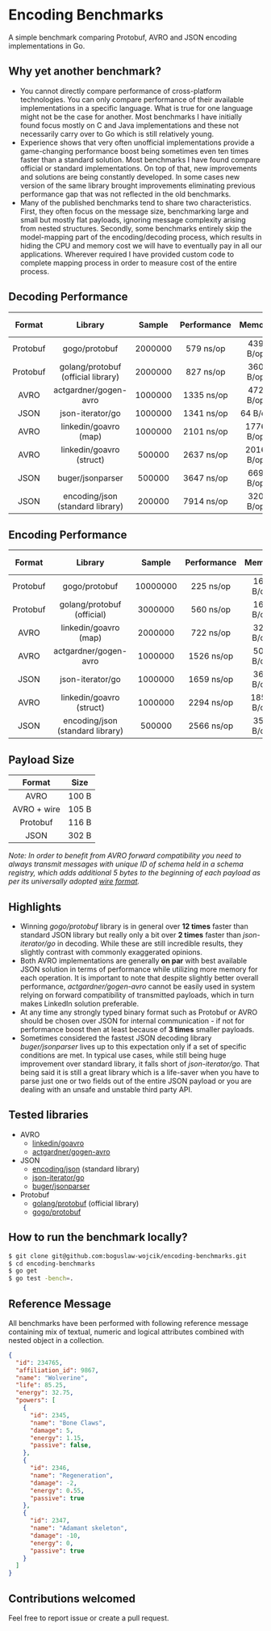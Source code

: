 # Encoding Benchmarks
A simple benchmark comparing Protobuf, AVRO and JSON encoding implementations in Go.

## Why yet another benchmark?
- You cannot directly compare performance of cross-platform technologies. You can only compare performance of their available implementations in a specific language. What is true for one language might not be the case for another. Most benchmarks I have initially found focus mostly on C and Java implementations and these not necessarily carry over to Go which is still relatively young.
- Experience shows that very often unofficial implementations provide a game-changing performance boost being sometimes even ten times faster than a standard solution. Most benchmarks I have found compare official or standard implementations. On top of that, new improvements and solutions are being constantly developed. In some cases new version of the same library brought improvements eliminating previous performance gap that was not reflected in the old benchmarks.
- Many of the published benchmarks tend to share two characteristics. First, they often focus on the message size, benchmarking large and small but mostly flat payloads, ignoring message complexity arising from nested structures. Secondly, some benchmarks entirely skip the model-mapping part of the encoding/decoding process, which results in hiding the CPU and memory cost we will have to eventually pay in all our applications. Wherever required I have provided custom code to complete mapping process in order to measure cost of the entire process.

## Decoding Performance
| Format | Library | Sample | Performance | Memory | Allocations | Custom Work |
| :---: | :---: | :---: | :---: | :---: | :---: | :---: |
| Protobuf | gogo/protobuf | 2000000 | 579 ns/op | 439 B/op | 7 allocs/op | no |
| Protobuf | golang/protobuf (official library) | 2000000 | 827 ns/op | 360 B/op | 10 allocs/op | no |
| AVRO | actgardner/gogen-avro | 1000000 | 1335 ns/op | 472 B/op | 35 allocs/op | no |
| JSON | json-iterator/go | 1000000 | 1341 ns/op | 64 B/op | 4 allocs/op | no |
| AVRO | linkedin/goavro (map) | 1000000 | 2101 ns/op | 1776 B/op | 39 allocs/op | no |
| AVRO | linkedin/goavro (struct) | 500000 | 2637 ns/op | 2016 B/op | 44 allocs/op | yes |
| JSON | buger/jsonparser | 500000 | 3647 ns/op | 669 B/op | 15 allocs/op | yes |
| JSON | encoding/json (standard library) | 200000 | 7914 ns/op | 320 B/op | 19 allocs/op | no |

## Encoding Performance
| Format | Library | Sample | Performance | Memory | Allocations | Custom Work |
| :---: | :---: | :---: | :---: | :---: | :---: | :---: |
| Protobuf | gogo/protobuf | 10000000 | 225 ns/op | 160 B/op | 2 allocs/op | no |
| Protobuf | golang/protobuf (official) | 3000000 | 560 ns/op | 160 B/op | 2 allocs/op | no |
| AVRO | linkedin/goavro (map) | 2000000 | 722 ns/op | 320 B/op | 11 allocs/op | no |
| AVRO | actgardner/gogen-avro | 1000000 | 1526 ns/op | 501 B/op | 7 allocs/op | no |
| JSON | json-iterator/go | 1000000 | 1659 ns/op | 360 B/op | 3 allocs/op | no |
| AVRO | linkedin/goavro (struct) | 1000000 | 2294 ns/op | 1856 B/op | 37 allocs/op | yes |
| JSON | encoding/json (standard library) | 500000 | 2566 ns/op | 352 B/op | 2 allocs/op | no |

## Payload Size
| Format | Size | 
| :---: | :---: |
| AVRO | 100 B |
| AVRO + wire | 105 B |
| Protobuf | 116 B |
| JSON | 302 B |
_Note: In order to benefit from AVRO forward compatibility you need to always transmit messages with unique ID of schema held in a schema registry, which adds additional 5 bytes to the beginning of each payload as per its universally adopted [wire format](https://docs.confluent.io/current/schema-registry/docs/serializer-formatter.html#wire-format)._

## Highlights
* Winning _gogo/protobuf_ library is in general over **12 times** faster than standard JSON library but really only a bit over **2 times** faster than _json-iterator/go_ in decoding. While these are still incredible results, they slightly contrast with commonly exaggerated opinions.
* Both AVRO implementations are generally **on par** with best available JSON solution in terms of performance while utilizing more memory for each operation. It is important to note that despite slightly better overall performance, _actgardner/gogen-avro_ cannot be easily used in system relying on forward compatibility of transmitted payloads, which in turn makes LinkedIn solution preferable.
* At any time any strongly typed binary format such as Protobuf or AVRO should be chosen over JSON for internal communication - if not for performance boost then at least because of **3 times** smaller payloads.
* Sometimes considered the fastest JSON decoding library _buger/jsonparser_ lives up to this expectation only if a set of specific conditions are met. In typical use cases, while still being huge improvement over standard library, it falls short of _json-iterator/go_. That being said it is still a great library which is a life-saver when you have to parse just one or two fields out of the entire JSON payload or you are dealing with an unsafe and unstable third party API.

## Tested libraries
* AVRO
  * [linkedin/goavro](https://github.com/linkedin/goavro)
  * [actgardner/gogen-avro](https://github.com/actgardner/gogen-avro)
* JSON
  * [encoding/json](https://golang.org/pkg/encoding/json/) (standard library)
  * [json-iterator/go](https://github.com/json-iterator/go)
  * [buger/jsonparser](https://github.com/buger/jsonparser)
* Protobuf
  * [golang/protobuf](https://github.com/golang/protobuf) (official library)
  * [gogo/protobuf](https://github.com/gogo/protobuf)

## How to run the benchmark locally?
```bash
$ git clone git@github.com:boguslaw-wojcik/encoding-benchmarks.git
$ cd encoding-benchmarks
$ go get
$ go test -bench=.
```

## Reference Message
All benchmarks have been performed with following reference message containing mix of textual, numeric and logical attributes combined with nested object in a collection.
```json
{
  "id": 234765,
  "affiliation_id": 9867,
  "name": "Wolverine",
  "life": 85.25,
  "energy": 32.75,
  "powers": [
    {
      "id": 2345,
      "name": "Bone Claws",
      "damage": 5,
      "energy": 1.15,
      "passive": false,
    },
    {
      "id": 2346,
      "name": "Regeneration",
      "damage": -2,
      "energy": 0.55,
      "passive": true
    },
    {
      "id": 2347,
      "name": "Adamant skeleton",
      "damage": -10,
      "energy": 0,
      "passive": true
    }
  ]
}
```

## Contributions welcomed
Feel free to report issue or create a pull request.